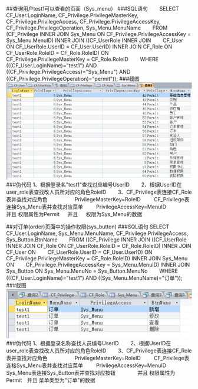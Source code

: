 ##查询用户test1可以查看的页面（Sys_menu）
###SQL语句
&emsp;&emsp;SELECT CF_User.LoginName, CF_Privilege.PrivilegeMasterKey, CF_Privilege.PrivilegeAccess, CF_Privilege.PrivilegeAccessKey, &emsp;&emsp;CF_Privilege.PrivilegeOperation, Sys_Menu.MenuName
&emsp;&emsp;FROM (CF_Privilege INNER JOIN Sys_Menu ON CF_Privilege.PrivilegeAccessKey = Sys_Menu.MenuID) INNER JOIN ((CF_UserRole INNER JOIN &emsp;&emsp;CF_User ON CF_UserRole.UserID = CF_User.UserID) INNER JOIN CF_Role ON CF_UserRole.RoleID = CF_Role.RoleID) ON &emsp;&emsp;CF_Privilege.PrivilegeMasterKey = CF_Role.RoleID
&emsp;&emsp;WHERE (((CF_User.LoginName)="test1") AND ((CF_Privilege.PrivilegeAccess)="Sys_Menu") AND &emsp;&emsp;((CF_Privilege.PrivilegeOperation)="permit"));
###截图
![image](https://github.com/masery09143521/MIS/blob/master/RBAC/1.png)
###伪代码
1、根据登录名"test1"查找对应编号UserID
&emsp;&emsp;2、根据UserID在user_role表查找改人员所对应的角色RoleID
&emsp;&emsp;3、CF_Privilege表连接CF_Role表并查找对应角色
  &emsp;&emsp; PrivilegeMasterKey=RoleID 
  &emsp;&emsp; CF_Privilege表连接Sys_Menu表并查找对应菜单
  &emsp;&emsp; PrivilegeAccessKey=MenuID
  &emsp;&emsp;并且 权限属性为Permit   并且   权限为Sys_Menu的数据
  
##对订单(order)页面中的操作权限(sys_button)
###SQL语句
SELECT CF_User.LoginName, Sys_Menu.MenuName, CF_Privilege.PrivilegeAccess, Sys_Button.BtnName
&emsp;&emsp;FROM ((CF_Privilege INNER JOIN ((CF_UserRole INNER JOIN CF_Role ON CF_UserRole.RoleID = CF_Role.RoleID) INNER JOIN CF_User ON &emsp;&emsp;CF_UserRole.UserID = CF_User.UserID) ON CF_Privilege.PrivilegeMasterKey = CF_Role.RoleID) INNER JOIN Sys_Menu ON &emsp;&emsp;CF_Privilege.PrivilegeAccessKey = Sys_Menu.MenuID) INNER JOIN Sys_Button ON Sys_Menu.MenuNo = Sys_Button.MenuNo
&emsp;&emsp;WHERE (((CF_User.LoginName)="test1") AND ((Sys_Menu.MenuName)="订单"));
###截图
![image](https://github.com/masery09143521/MIS/blob/master/RBAC/2.png)
###伪代码
1、根据登录名称查找人员编号UserID
&emsp;&emsp;2、根据UserID在user_role表查找改人员所对应的角色RoleID
&emsp;&emsp;3、CF_Privilege表连接CF_Role表并查找对应角色
 &emsp;&emsp;  PrivilegeMasterKey=RoleID 
 &emsp;&emsp;  CF_Privilege表连接Sys_Menu表并查找对应菜单
 &emsp;&emsp;  PrivilegeAccessKey=MenuID
 &emsp;&emsp;  Sys_Menu表连接Sys_Button表并查找对应按钮
 &emsp;&emsp; 并且 权限属性为Permit 并且 菜单类型为"订单"的数据
